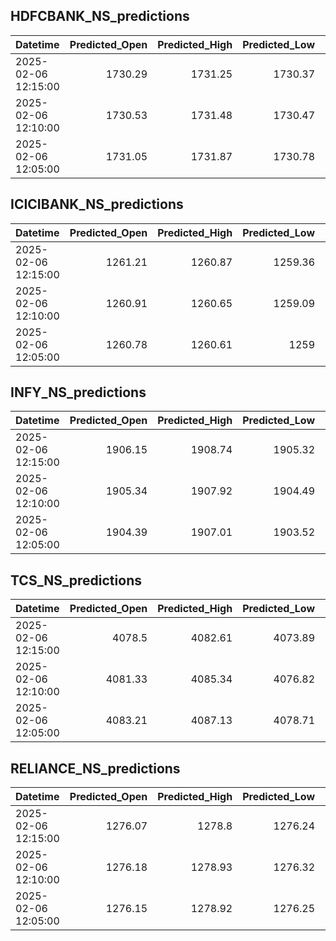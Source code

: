 ## HDFCBANK_NS_predictions
| Datetime            |   Predicted_Open |   Predicted_High |   Predicted_Low |   Predicted_Close |   Predicted_Volume |
|:--------------------|-----------------:|-----------------:|----------------:|------------------:|-------------------:|
| 2025-02-06 12:15:00 |          1730.29 |          1731.25 |         1730.37 |           1730.97 |            91721.4 |
| 2025-02-06 12:10:00 |          1730.53 |          1731.48 |         1730.47 |           1731.1  |            95243.3 |
| 2025-02-06 12:05:00 |          1731.05 |          1731.87 |         1730.78 |           1731.44 |            99727   |

## ICICIBANK_NS_predictions
| Datetime            |   Predicted_Open |   Predicted_High |   Predicted_Low |   Predicted_Close |   Predicted_Volume |
|:--------------------|-----------------:|-----------------:|----------------:|------------------:|-------------------:|
| 2025-02-06 12:15:00 |          1261.21 |          1260.87 |         1259.36 |           1261.25 |            69204.4 |
| 2025-02-06 12:10:00 |          1260.91 |          1260.65 |         1259.09 |           1260.86 |            70259.3 |
| 2025-02-06 12:05:00 |          1260.78 |          1260.61 |         1259    |           1260.66 |            71892.9 |

## INFY_NS_predictions
| Datetime            |   Predicted_Open |   Predicted_High |   Predicted_Low |   Predicted_Close |   Predicted_Volume |
|:--------------------|-----------------:|-----------------:|----------------:|------------------:|-------------------:|
| 2025-02-06 12:15:00 |          1906.15 |          1908.74 |         1905.32 |           1906.91 |            54144.4 |
| 2025-02-06 12:10:00 |          1905.34 |          1907.92 |         1904.49 |           1906.1  |            54524.2 |
| 2025-02-06 12:05:00 |          1904.39 |          1907.01 |         1903.52 |           1905.09 |            55726.8 |

## TCS_NS_predictions
| Datetime            |   Predicted_Open |   Predicted_High |   Predicted_Low |   Predicted_Close |   Predicted_Volume |
|:--------------------|-----------------:|-----------------:|----------------:|------------------:|-------------------:|
| 2025-02-06 12:15:00 |          4078.5  |          4082.61 |         4073.89 |           4076.72 |            18809.3 |
| 2025-02-06 12:10:00 |          4081.33 |          4085.34 |         4076.82 |           4079.81 |            19273.5 |
| 2025-02-06 12:05:00 |          4083.21 |          4087.13 |         4078.71 |           4081.94 |            20099.6 |

## RELIANCE_NS_predictions
| Datetime            |   Predicted_Open |   Predicted_High |   Predicted_Low |   Predicted_Close |   Predicted_Volume |
|:--------------------|-----------------:|-----------------:|----------------:|------------------:|-------------------:|
| 2025-02-06 12:15:00 |          1276.07 |          1278.8  |         1276.24 |           1276.77 |            89500.2 |
| 2025-02-06 12:10:00 |          1276.18 |          1278.93 |         1276.32 |           1276.85 |            91129.8 |
| 2025-02-06 12:05:00 |          1276.15 |          1278.92 |         1276.25 |           1276.84 |            92886.2 |

